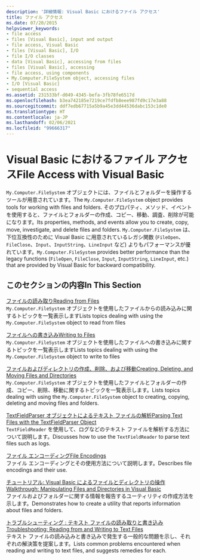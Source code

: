 ```yaml
---
description: '詳細情報: Visual Basic におけるファイル アクセス'
title: ファイル アクセス
ms.date: 07/20/2015
helpviewer_keywords:
- file access
- files [Visual Basic], input and output
- file access, Visual Basic
- files [Visual Basic], I/O
- file I/O classes
- data [Visual Basic], accessing from files
- files [Visual Basic], accessing
- file access, using components
- My.Computer.FileSystem object, accessing files
- I/O [Visual Basic]
- sequential access
ms.assetid: 231533bf-d049-4345-befa-3fb78fe6517d
ms.openlocfilehash: b3ea742185e7219ce7fdfb8eee987fd9c17e3a88
ms.sourcegitcommit: ddf7edb67715a5b9a45e3dd44536dabc153c1de0
ms.translationtype: HT
ms.contentlocale: ja-JP
ms.lasthandoff: 02/06/2021
ms.locfileid: "99666317"
---
```

# <a name="file-access-with-visual-basic"></a><span data-ttu-id="94613-103">Visual Basic におけるファイル アクセス</span><span class="sxs-lookup"><span data-stu-id="94613-103">File Access with Visual Basic</span></span>

<span data-ttu-id="94613-104">`My.Computer.FileSystem` オブジェクトには、ファイルとフォルダーを操作するツールが用意されています。</span><span class="sxs-lookup"><span data-stu-id="94613-104">The `My.Computer.FileSystem` object provides tools for working with files and folders.</span></span> <span data-ttu-id="94613-105">そのプロパティ、メソッド、イベントを使用すると、ファイルとフォルダーの作成、コピー、移動、調査、削除が可能になります。</span><span class="sxs-lookup"><span data-stu-id="94613-105">Its properties, methods, and events allow you to create, copy, move, investigate, and delete files and folders.</span></span> <span data-ttu-id="94613-106">`My.Computer.FileSystem` は、下位互換性のために Visual Basic に用意されているレガシ関数 (`FileOpen`、`FileClose`、`Input`、`InputString`、`LineInput` など) よりもパフォーマンスが優れています。</span><span class="sxs-lookup"><span data-stu-id="94613-106">`My.Computer.FileSystem` provides better performance than the legacy functions (`FileOpen`, `FileClose`, `Input`, `InputString`, `LineInput`, etc.) that are provided by Visual Basic for backward compatibility.</span></span>  
  
## <a name="in-this-section"></a><span data-ttu-id="94613-107">このセクションの内容</span><span class="sxs-lookup"><span data-stu-id="94613-107">In This Section</span></span>  

 [<span data-ttu-id="94613-108">ファイルの読み取り</span><span class="sxs-lookup"><span data-stu-id="94613-108">Reading from Files</span></span>](reading-from-files.md)  
 <span data-ttu-id="94613-109">`My.Computer.FileSystem` オブジェクトを使用したファイルからの読み込みに関するトピックを一覧表示します</span><span class="sxs-lookup"><span data-stu-id="94613-109">Lists topics dealing with using the `My.Computer.FileSystem` object to read from files</span></span>  
  
 [<span data-ttu-id="94613-110">ファイルへの書き込み</span><span class="sxs-lookup"><span data-stu-id="94613-110">Writing to Files</span></span>](writing-to-files.md)  
 <span data-ttu-id="94613-111">`My.Computer.FileSystem` オブジェクトを使用したファイルへの書き込みに関するトピックを一覧表示します</span><span class="sxs-lookup"><span data-stu-id="94613-111">Lists topics dealing with using the `My.Computer.FileSystem` object to write to files</span></span>  
  
 [<span data-ttu-id="94613-112">ファイルおよびディレクトリの作成、削除、および移動</span><span class="sxs-lookup"><span data-stu-id="94613-112">Creating, Deleting, and Moving Files and Directories</span></span>](creating-deleting-and-moving-files-and-directories.md)  
 <span data-ttu-id="94613-113">`My.Computer.FileSystem` オブジェクトを使用したファイルとフォルダーの作成、コピー、削除、移動に関するトピックを一覧表示します。</span><span class="sxs-lookup"><span data-stu-id="94613-113">Lists topics dealing with using the `My.Computer.FileSystem` object to creating, copying, deleting and moving files and folders.</span></span>  
  
 [<span data-ttu-id="94613-114">TextFieldParser オブジェクトによるテキスト ファイルの解析</span><span class="sxs-lookup"><span data-stu-id="94613-114">Parsing Text Files with the TextFieldParser Object</span></span>](parsing-text-files-with-the-textfieldparser-object.md)  
 <span data-ttu-id="94613-115">`TextFieldReader` を使用して、ログなどのテキスト ファイルを解析する方法について説明します。</span><span class="sxs-lookup"><span data-stu-id="94613-115">Discusses how to use the `TextFieldReader` to parse text files such as logs.</span></span>  
  
 [<span data-ttu-id="94613-116">ファイル エンコーディング</span><span class="sxs-lookup"><span data-stu-id="94613-116">File Encodings</span></span>](file-encodings.md)  
 <span data-ttu-id="94613-117">ファイル エンコーディングとその使用方法について説明します。</span><span class="sxs-lookup"><span data-stu-id="94613-117">Describes file encodings and their use.</span></span>  
  
 [<span data-ttu-id="94613-118">チュートリアル: Visual Basic によるファイルとディレクトリの操作</span><span class="sxs-lookup"><span data-stu-id="94613-118">Walkthrough: Manipulating Files and Directories in Visual Basic</span></span>](walkthrough-manipulating-files-and-directories.md)  
 <span data-ttu-id="94613-119">ファイルおよびフォルダーに関する情報を報告するユーティリティの作成方法を示します。</span><span class="sxs-lookup"><span data-stu-id="94613-119">Demonstrates how to create a utility that reports information about files and folders.</span></span>  
  
 [<span data-ttu-id="94613-120">トラブルシューティング : テキスト ファイルの読み取りと書き込み</span><span class="sxs-lookup"><span data-stu-id="94613-120">Troubleshooting: Reading from and Writing to Text Files</span></span>](troubleshooting-reading-from-and-writing-to-text-files.md)  
 <span data-ttu-id="94613-121">テキスト ファイルの読み込みと書き込みで発生する一般的な問題を示し、それぞれの解決策を提案します。</span><span class="sxs-lookup"><span data-stu-id="94613-121">Lists common problems encountered when reading and writing to text files, and suggests remedies for each.</span></span>

